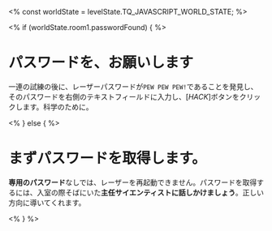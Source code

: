<%
const worldState = levelState.TQ_JAVASCRIPT_WORLD_STATE;
%>

<% if (worldState.room1.passwordFound) { %>

# パスワードを、お願いします

一連の試練の後に、レーザーパスワードが`PEW PEW PEW!`であることを発見し、そのパスワードを右側のテキストフィールドに入力し、[_HACK_]ボタンをクリックします。科学のために。

<% } else { %>

# まずパスワードを取得します。

**専用のパスワード**なしでは、レーザーを再起動できません。パスワードを取得するには、入室の際そばにいた**主任サイエンティストに話しかけましょう**。正しい方向に導いてくれます。

<% } %>
